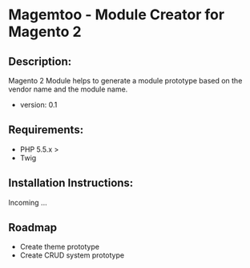 Magemtoo - Module Creator for Magento 2
====================

Description:
----------

Magento 2 Module helps to generate a module prototype based on the vendor name and the module name.

 - version: 0.1

Requirements:
----------
 - PHP 5.5.x >
 - Twig

Installation Instructions:
----------

Incoming ...

Roadmap
----------
- Create theme prototype 
- Create CRUD system prototype 







